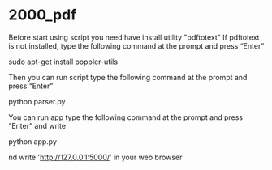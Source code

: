 # 2000_pdf

Before start using script you need have install utility "pdftotext" 
If pdftotext is not installed, type the following command at the prompt and press “Enter”

sudo apt-get install poppler-utils 

Then you can run script type the following command at the prompt and press “Enter”

python parser.py

You can run app  type the following command at the prompt and press “Enter” and write 

python app.py

nd write 'http://127.0.0.1:5000/' in your web browser